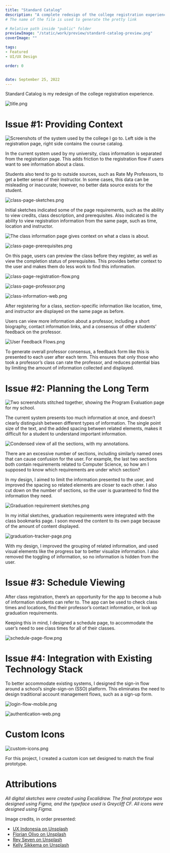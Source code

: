```yaml
---
title: "Standard Catalog"
description: "A complete redesign of the college registration experience."
# The name of the file is used to generate the pretty link

# Relative path inside "public" folder
previewImage: "/static/work/preview/standard-catalog-preview.png"
coverImage: ""

tags:
- Featured
- UI/UX Design

order: 0


date: September 25, 2022
---
```


Standard Catalog is my redesign of the college registration experience.

![title.png](/static/work/standard-catalog/title.png)

# Issue #1: Providing Context

![Screenshots of the system used by the college I go to. Left side is the registration page, right side contains the course catalog.](/static/work/standard-catalog/old-design.png)

In the current system used by my university, class information is separated from the registration page. This adds friction to the registration flow if users want to see information about a class.

Students also tend to go to outside sources, such as Rate My Professors, to get a better sense of their instructor. In some cases, this data can be misleading or inaccurate; however, no better data source exists for the student.

![class-page-sketches.png](/static/work/standard-catalog/class-page-sketches.png)

Initial sketches indicated some of the page requirements, such as the ability to view credits, class description, and prerequisites. Also indicated is the ability to view registration information from the same page, such as time, location and instructor.

![The class information page gives context on what a class is about.](/static/work/standard-catalog/class-page.png)

![class-page-prerequisites.png](/static/work/standard-catalog/class-page-prerequisites.png)

On this page, users can preview the class before they register, as well as view the completion status of prerequisites. This provides better context to the user and makes them do less work to find this information.

![class-page-registration-flow.png](/static/work/standard-catalog/class-page-registration-flow.png)

![class-page-professor.png](/static/work/standard-catalog/class-page-professor.png)

![class-information-web.png](/static/work/standard-catalog/class-information-web.png)

After registering for a class, section-specific information like location, time, and instructor are displayed on the same page as before.

Users can view more information about a professor, including a short biography, contact information links, and a consensus of other students’ feedback on the professor.

![User Feedback Flows.png](/static/work/standard-catalog/user-feedback-flows.png)

To generate overall professor consensus, a feedback form like this is presented to each user after each term. This ensures that only those who took a professor’s class can rate the professor, and reduces potential bias by limiting the amount of information collected and displayed.

# Issue #2: Planning the Long Term

![Two screenshots stitched together, showing the Program Evaluation page for my school.](/static/work/standard-catalog/old-design-program-eval.png)

The current system presents too much information at once, and doesn’t clearly distinguish between different types of information. The single point size of the text, and the added spacing between related elements, makes it difficult for a student to understand important information.

![Condensed view of all the sections, with my annotations.](/static/work/standard-catalog/IMG_C7FDFAAEDC83-1.jpeg)

There are an excessive number of sections, including similarly named ones that can cause confusion for the user. For example, the last two sections both contain requirements related to Computer Science, so how am I supposed to know which requirements are under which section?

In my design, I aimed to limit the information presented to the user, and improved the spacing so related elements are closer to each other. I also cut down on the number of sections, so the user is guaranteed to find the information they need.

![Graduation requirement sketches.png](/static/work/standard-catalog/Graduation_requirement_sketches.png)

In my initial sketches, graduation requirements were integrated with the class bookmarks page. I soon moved the content to its own page because of the amount of content displayed.

![graduation-tracker-page.png](/static/work/standard-catalog/graduation-tracker-page.png)

With my design, I improved the grouping of related information, and used visual elements like the progress bar to better visualize information. I also removed the toggling of information, so no information is hidden from the user.

# Issue #3: Schedule Viewing

After class registration, there’s an opportunity for the app to become a hub of information students can refer to. The app can be used to check class times and locations, find their professor’s contact information, or look up graduation requirements.

Keeping this in mind, I designed a schedule page, to accommodate the user’s need to see class times for all of their classes.

![schedule-page-flow.png](/static/work/standard-catalog/schedule-page-flow.png)

# Issue #4: Integration with Existing Technology Stack

To better accommodate existing systems, I designed the sign-in flow around a school’s single-sign-on (SSO) platform. This eliminates the need to design traditional account management flows, such as a sign-up form.

![login-flow-mobile.png](/static/work/standard-catalog/login-flow-mobile.png)

![authentication-web.png](/static/work/standard-catalog/authentication-web.png)

# Custom Icons

![custom-icons.png](/static/work/standard-catalog/custom-icons.png)

For this project, I created a custom icon set designed to match the final prototype.

# Attributions

*All digital sketches were created using Excalidraw. The final prototype was designed using Figma, and the typeface used is Greycliff CF. All icons were designed using Figma.*

Image credits, in order presented:
- [UX Indonesia on Unsplash](https://unsplash.com/photos/qC2n6RQU4Vw)
- [Florian Olivo on Unsplash](https://unsplash.com/photos/4hbJ-eymZ1o)
- [Rey Seven on Unsplash](https://unsplash.com/photos/_nm_mZ4Cs2I)
- [Kelly Sikkema on Unsplash](https://unsplash.com/photos/IkHwu5xLXxs)